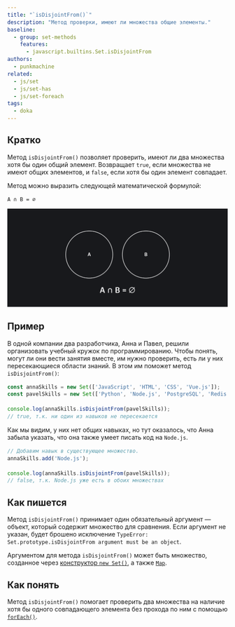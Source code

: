 ```yaml
---
title: "`isDisjointFrom()`"
description: "Метод проверки, имеют ли множества общие элементы."
baseline:
  - group: set-methods
    features:
      - javascript.builtins.Set.isDisjointFrom
authors:
  - punkmachine
related:
  - js/set
  - js/set-has
  - js/set-foreach
tags:
  - doka
---
```


## Кратко

Метод `isDisjointFrom()` позволяет проверить, имеют ли два множества хотя бы один общий элемент. Возвращает `true`, если множества не имеют общих элементов, и `false`, если хотя бы один элемент совпадает.

Метод можно выразить следующей математической формулой:

```
A ∩ B = ∅
```

![Два не пересекающихся множества A и B](images/set-disjoint-from.png)

## Пример

В одной компании два разработчика, Анна и Павел, решили организовать учебный кружок по программированию. Чтобы понять, могут ли они вести занятия вместе, им нужно проверить, есть ли у них пересекающиеся области знаний. В этом им поможет метод `isDisjointFrom()`:

```js
const annaSkills = new Set(['JavaScript', 'HTML', 'CSS', 'Vue.js']);
const pavelSkills = new Set(['Python', 'Node.js', 'PostgreSQL', 'Redis']);

console.log(annaSkills.isDisjointFrom(pavelSkills));
// true, т.к. ни один из навыков не пересекается
```

Как мы видим, у них нет общих навыках, но тут оказалось, что Анна забыла указать, что она также умеет писать код на `Node.js`.

```js
// Добавим навык в существующее множество.
annaSkills.add('Node.js');

console.log(annaSkills.isDisjointFrom(pavelSkills));
// false, т.к. Node.js уже есть в обоих множествах
```

## Как пишется

Метод `isDisjointFrom()` принимает один обязательный аргумент — объект, который содержит множество для сравнения. Если аргумент не указан, будет брошено исключение `TypeError: Set.prototype.isDisjointFrom argument must be an object`.

Аргументом для метода `isDisjointFrom()` может быть множество, созданное через [конструктор `new Set()`](/js/set-constructor/), а также [`Map`](/js/map/).

## Как понять

Метод `isDisjointFrom()` помогает проверить два множества на наличие хотя бы одного совпадающего элемента без прохода по ним с помощью [`forEach()`](/js/set-foreach/).
